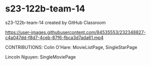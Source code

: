 # s23-122b-team-14
s23-122b-team-14 created by GitHub Classroom


https://user-images.githubusercontent.com/84535553/232348827-c4a047dd-f8d7-4ceb-87f6-fbca3d7ada61.mp4

CONTRIBUTIONS:
Colin O'Hare: MovieListPage, SingleStarPage

Lincoln Nguyen: SingleMoviePage
